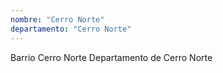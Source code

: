 ```yaml
---
nombre: "Cerro Norte"
departamento: "Cerro Norte"
---
```


Barrio Cerro Norte
Departamento de Cerro Norte
